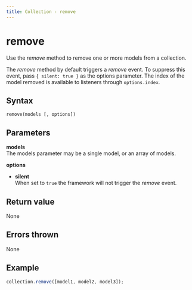 ```yaml
---
title: Collection - remove
---
```


# remove

Use the *remove* method to remove one or more models from a collection.

The *remove* method by default triggers a *remove* event. To suppress this event, pass ```{ silent: true }``` as the options parameter. The index of the model removed is available to listeners through ```options.index```.


## Syntax

`remove(models [, options])`


## Parameters

**models**  
The models parameter may be a single model, or an array of models.

**options**  
- **silent**  
When set to `true` the framework will not trigger the *remove* event.


## Return value
None


## Errors thrown
None


## Example

```javascript
collection.remove([model1, model2, model3]);
```
